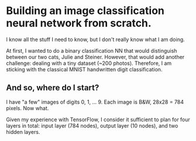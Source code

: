 # Building an image classification neural network from scratch.

I know all the stuff I need to know, but I don't really know what I am doing.

At first, I wanted to do a binary classification NN that would distinguish between our two cats, Julie and Steiner. However, that would add another challenge: dealing with a tiny dataset (~200 photos). Therefore, I am sticking with the classical MNIST handwritten digit classification.

## And so, where do I start?

I have "a few" images of digits 0, 1, ... 9. Each image is B&W, 28x28 = 784 pixels. Now what.

Given my experience with TensorFlow, I consider it sufficient to plan for four layers in total: input layer (784 nodes), output layer (10 nodes), and two hidden layers.